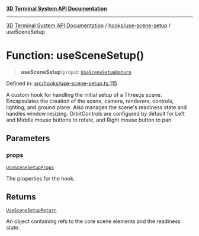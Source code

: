 [**3D Terminal System API Documentation**](../../../README.md)

***

[3D Terminal System API Documentation](../../../README.md) / [hooks/use-scene-setup](../README.md) / useSceneSetup

# Function: useSceneSetup()

> **useSceneSetup**(`props`): [`UseSceneSetupReturn`](../interfaces/UseSceneSetupReturn.md)

Defined in: [src/hooks/use-scene-setup.ts:115](https://github.com/Dicommunitas/ThreeJS_Terminal_3D/blob/afa16084199c8b26e5e606d73d21408027534f3a/src/hooks/use-scene-setup.ts#L115)

A custom hook for handling the initial setup of a Three.js scene.
Encapsulates the creation of the scene, camera, renderers, controls, lighting, and ground plane.
Also manages the scene's readiness state and handles window resizing.
OrbitControls are configured by default for Left and Middle mouse buttons to rotate, and Right mouse button to pan.

## Parameters

### props

[`UseSceneSetupProps`](../interfaces/UseSceneSetupProps.md)

The properties for the hook.

## Returns

[`UseSceneSetupReturn`](../interfaces/UseSceneSetupReturn.md)

An object containing refs to the core scene elements and the readiness state.
